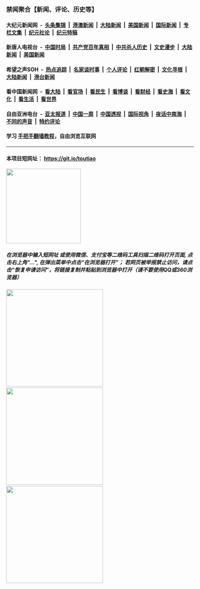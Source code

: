 ### 禁闻聚合【新闻、评论、历史等】

#### 大纪元新闻网 &nbsp;-&nbsp; [头条集锦](indexes/E头条集锦.md?t=02142344) &nbsp;|&nbsp; [港澳新闻](indexes/E港澳新闻.md?t=02142344)  &nbsp;|&nbsp; [大陆新闻](indexes/E大陆新闻.md?t=02142344) &nbsp;|&nbsp; [美国新闻](indexes/E美国新闻.md?t=02142344) &nbsp;|&nbsp; [国际新闻](indexes/E国际新闻.md?t=02142344) &nbsp;|&nbsp; [专栏文集](indexes/E专栏文集.md?t=02142344) &nbsp;|&nbsp; [纪元社论](indexes/E纪元社论.md?t=02142344) &nbsp;|&nbsp; [纪元特稿](indexes/E纪元特稿.md?t=02142344) 

#### 新唐人电视台 &nbsp;-&nbsp; [中国时局](indexes/N中国时局.md?t=02142344) &nbsp;|&nbsp; [共产党百年真相](indexes/N共产党百年真相.md?t=02142344) &nbsp;|&nbsp; [中共杀人历史](indexes/N中共杀人历史.md?t=02142344) &nbsp;|&nbsp; [文史漫步](indexes/N文史漫步.md?t=02142344) &nbsp;|&nbsp; [大陆新闻](indexes/N大陆新闻.md?t=02142344) &nbsp;|&nbsp; [美国新闻](indexes/N美国新闻.md?t=02142344)

#### 希望之声SOH &nbsp;-&nbsp; [热点追踪](indexes/H热点追踪.md?t=02142344) &nbsp;|&nbsp; [名家谈时事](indexes/H名家谈时事.md?t=02142344) &nbsp;|&nbsp; [个人评论](indexes/H个人评论.md?t=02142344)  &nbsp;|&nbsp; [红朝解密](indexes/H红朝解密.md?t=02142344) &nbsp;|&nbsp; [文化寻根](indexes/H文化寻根.md?t=02142344) &nbsp;|&nbsp; [大陆新闻](indexes/H大陆新闻.md?t=02142344) &nbsp;|&nbsp; [港台新闻](indexes/H港台新闻.md?t=02142344)

#### 看中国新闻网 &nbsp;-&nbsp; [看大陆](indexes/S看大陆.md?t=02142344) &nbsp;|&nbsp; [看官场](indexes/S看官场.md?t=02142344) &nbsp;|&nbsp; [看民生](indexes/S看民生.md?t=02142344)  &nbsp;|&nbsp; [看博谈](indexes/S看博谈.md?t=02142344) &nbsp;|&nbsp; [看财经](indexes/S看财经.md?t=02142344) &nbsp;|&nbsp; [看史海](indexes/S看史海.md?t=02142344) &nbsp;|&nbsp; [看文化](indexes/S看文化.md?t=02142344) &nbsp;|&nbsp; [看生活](indexes/S看生活.md?t=02142344) &nbsp;|&nbsp; [看世界](indexes/S看世界.md?t=02142344)

#### 自由亚洲电台 &nbsp;-&nbsp; [亚太报道](indexes/R亚太报道.md?t=02142344) &nbsp;|&nbsp; [中国一周](indexes/R中国一周.md?t=02142344) &nbsp;|&nbsp; [中国透视](indexes/R中国透视.md?t=02142344)  &nbsp;|&nbsp; [国际视角](indexes/R国际视角.md?t=02142344) &nbsp;|&nbsp; [夜话中南海](indexes/R夜话中南海.md?t=02142344) &nbsp;|&nbsp; [不同的声音](indexes/R不同的声音.md?t=02142344) &nbsp;|&nbsp; [特约评论](indexes/R特约评论.md?t=02142344)

#### 学习 [手把手翻墙教程](https://github.com/gfw-breaker/guides/wiki)，自由浏览互联网

----

#### 本项目短网址： https://git.io/toutiao
<img src="https://raw.githubusercontent.com/gfw-breaker/banned-news/master/scripts/img/qr.png" width="200px"/>  

##### 在浏览器中输入短网址 或使用微信、支付宝等二维码工具扫描二维码打开页面, 点击右上角"...", 在弹出菜单中点击“在浏览器打开”； 若网页被举报禁止访问，请点击“恢复申请访问”，将链接复制并粘贴到浏览器中打开（请不要使用QQ或360浏览器）

<img src="https://raw.githubusercontent.com/gfw-breaker/banned-news/master/scripts/img/1.png" width="260px"/> &nbsp; <img src="https://raw.githubusercontent.com/gfw-breaker/banned-news/master/scripts/img/2.png" width="260px"/> &nbsp; <img src="https://raw.githubusercontent.com/gfw-breaker/banned-news/master/scripts/img/3.png" width="260px"/>
